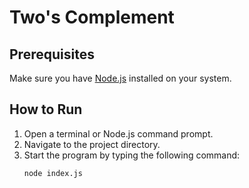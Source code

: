 # Two's Complement

## Prerequisites
Make sure you have [Node.js](https://nodejs.org/en) installed on your system.

## How to Run
1. Open a terminal or Node.js command prompt.
2. Navigate to the project directory.
3. Start the program by typing the following command:
   ```bash
   node index.js
